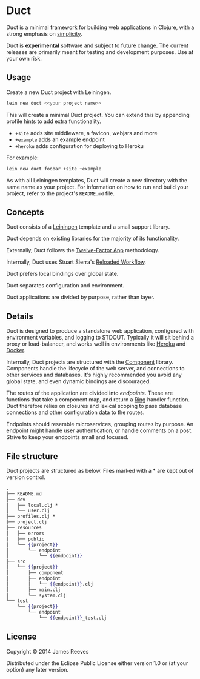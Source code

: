 # Duct

Duct is a minimal framework for building web applications in Clojure,
with a strong emphasis on [simplicity][].

Duct is **experimental** software and subject to future change. The
current releases are primarily meant for testing and development
purposes. Use at your own risk.

[simplicity]: http://www.infoq.com/presentations/Simple-Made-Easy


## Usage

Create a new Duct project with Leiningen.

```sh
lein new duct <<your project name>>
```

This will create a minimal Duct project. You can extend this by
appending profile hints to add extra functionality.

* `+site` adds site middleware, a favicon, webjars and more
* `+example` adds an example endpoint
* `+heroku` adds configuration for deploying to Heroku

For example:

```sh
lein new duct foobar +site +example
```

As with all Leiningen templates, Duct will create a new directory with
the same name as your project. For information on how to run and build
your project, refer to the project's `README.md` file.


## Concepts

Duct consists of a [Leiningen][] template and a small support library.

Duct depends on existing libraries for the majority of its functionality.

Externally, Duct follows the [Twelve-Factor App][12-factor] methodology.

Internally, Duct uses Stuart Sierra's [Reloaded Workflow][reloaded].

Duct prefers local bindings over global state.

Duct separates configuration and environment.

Duct applications are divided by purpose, rather than layer.

[leiningen]: https://github.com/technomancy/leiningen
[12-factor]: http://12factor.net/
[reloaded]:  http://thinkrelevance.com/blog/2013/06/04/clojure-workflow-reloaded


## Details

Duct is designed to produce a standalone web application, configured
with environment variables, and logging to STDOUT. Typically it will
sit behind a proxy or load-balancer, and works well in environments
like [Heroku][] and [Docker][].

Internally, Duct projects are structured with the [Component][]
library. Components handle the lifecycle of the web server, and
connections to other services and databases. It's highly recommended
you avoid any global state, and even dynamic bindings are discouraged.

The routes of the application are divided into *endpoints*. These are
functions that take a component map, and return a [Ring][] handler
function. Duct therefore relies on closures and lexical scoping to
pass database connections and other configuration data to the routes.

Endpoints should resemble microservices, grouping routes by purpose.
An endpoint might handle user authentication, or handle comments on a
post. Strive to keep your endpoints small and focused.

[heroku]: https://www.heroku.com/
[docker]: https://www.docker.com/
[component]: https://github.com/stuartsierra/component
[ring]:   https://github.com/ring-clojure/ring


## File structure

Duct projects are structured as below. Files marked with a * are kept
out of version control.

```handlebars
.
├── README.md
├── dev
│   ├── local.clj *
│   └── user.clj
├── profiles.clj *
├── project.clj
├── resources
│   ├── errors
│   ├── public
│   └── {{project}}
│       └── endpoint
│           └── {{endpoint}}
├── src
│   └── {{project}}
│       ├── component
│       ├── endpoint
│       │   └── {{endpoint}}.clj
│       ├── main.clj
│       └── system.clj
└── test
    └── {{project}}
        └── endpoint
            └── {{endpoint}}_test.clj
```


## License

Copyright © 2014 James Reeves

Distributed under the Eclipse Public License either version 1.0 or (at
your option) any later version.
